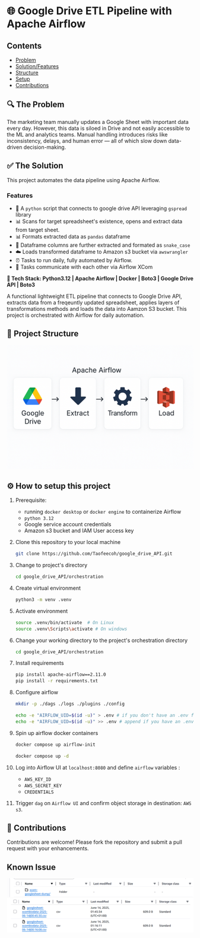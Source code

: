 # 🌐 Google Drive ETL Pipeline with Apache Airflow

## Contents
* [Problem](#-the-problem)
* [Solution/Features](#-the-solution)
* [Structure](#-project-structure)
* [Setup](#️-how-to-setup-this-project)
* [Contributions](#-contributions)

## 🔍 The Problem
The marketing team manually updates a Google Sheet with important data every day. However, this data is siloed in Drive and not easily accessible to the ML and analytics teams. Manual handling introduces risks like inconsistency, delays, and human error — all of which slow down data-driven decision-making.

## ✅ The Solution
This project automates the data pipeline using Apache Airflow.

### Features
* 🔐 A `python` script that connects to google drive API leveraging `gspread` library
* 📊 Scans for target spreadsheet's existence, opens and extract data from target sheet.
* 📊 Formats extracted data as `pandas` dataframe
* 🧹 Dataframe columns are further extracted and formated as `snake_case`
* ☁️ Loads transformed dataframe to Amazon s3 bucket via `awswrangler`
* ⏰ Tasks to run daily, fully automated by Airflow.
* 🔄 Tasks communicate with each other via Airflow XCom

**📌 Tech Stack:  Python3.12 | Apache Airflow | Docker | Boto3 | Google Drive API | Boto3**

A functional lightweight ETL pipeline that connects to Google Drive API, extracts data from a freqeuntly updated spreadsheet, applies layers of transformations methods and loads the data into Aamzon S3 bucket. This project is orchestrated with Airflow for daily automation.

## 📁 Project Structure

![alt text](images/image-2.png)

## ⚙️ How to setup this project
1. Prerequisite: 
    * running `docker desktop` or `docker engine` to containerize Airflow
    * `python 3.12`
    * Google service account credentials
    * Amazon s3 bucket and IAM User access key

2. Clone this repository to your local machine
    ```bash
    git clone https://github.com/Taofeecoh/google_drive_API.git
    ```

3. Change to project's directory 
    ```bash
    cd google_drive_API/orchestration
    ```

4. Create virtual environment
    ```bash
    python3 -m venv .venv
    ```

5. Activate environment
    ```bash
    source .venv/bin/activate  # On Linux
    source .venv\Scripts\activate # On windows
    ```

6. Change your working directory to the project's orchestration directory
    ```bash
    cd google_drive_API/orchestration
    ```

7. Install requirements
    ```bash
    pip install apache-airflow==2.11.0
    pip install -r requirements.txt
    ```

8. Configure airflow
    ```bash
    mkdir -p ./dags ./logs ./plugins ./config
    ```

    ```bash                         
    echo -e "AIRFLOW_UID=$(id -u)" > .env # if you don't have an .env file
    echo -e "AIRFLOW_UID=$(id -u)" >> .env # append if you have an .env file
    ```

9. Spin up airflow docker containers
    ```bash
    docker compose up airflow-init 
    ```
    ```bash
    docker compose up -d
    ```

10. Log into Airflow UI at `localhost:8080` and define `airflow` variables : 
    * `AWS_KEY_ID`
    * `AWS_SECRET_KEY`
    * `CREDENTIALS`

11. Trigger `dag` on `Airflow UI` and confirm object storage in destination: `AWS s3`.

## 🤝 Contributions
Contributions are welcome! Please fork the repository and submit a pull request with your enhancements.


## Known Issue

![alt text](images/image.png)
![alt text](images/image-1.png)
